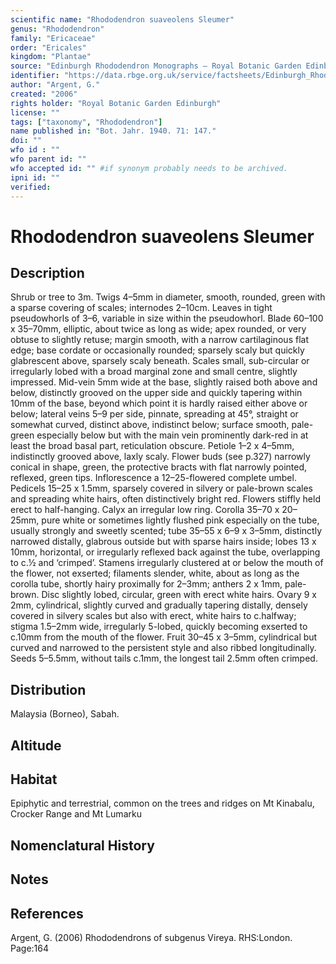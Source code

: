 ```yaml
---
scientific name: "Rhododendron suaveolens Sleumer"
genus: "Rhododendron"
family: "Ericaceae"
order: "Ericales"
kingdom: "Plantae"
source: "Edinburgh Rhododendron Monographs – Royal Botanic Garden Edinburgh"
identifier: "https://data.rbge.org.uk/service/factsheets/Edinburgh_Rhododendron_Monographs.xhtml"
author: "Argent, G."
created: "2006"
rights holder: "Royal Botanic Garden Edinburgh"
license: ""
tags: ["taxonomy", "Rhododendron"]
name published in: "Bot. Jahr. 1940. 71: 147."
doi: ""
wfo id : ""
wfo parent id: ""
wfo accepted id: "" #if synonym probably needs to be archived.                      
ipni id: ""
verified:
---
```


                       

# Rhododendron suaveolens Sleumer

## Description
Shrub or tree to 3m. Twigs 4–5mm in diameter, smooth, rounded, green with a sparse covering of scales; internodes 2–10cm. Leaves in tight pseudowhorls of 3–6, variable in size within the pseudowhorl. Blade 60–100 x 35–70mm, elliptic, about twice as long as wide; apex rounded, or very obtuse to slightly retuse; margin smooth, with a narrow cartilaginous flat edge; base cord­ate or occasionally rounded; sparsely scaly but quickly glabrescent above, sparsely scaly beneath. Scales small, sub-circular or irregularly lobed with a broad marginal zone and small centre, slightly impressed. Mid-vein 5mm wide at the base, slightly raised both above and below, distinctly grooved on the upper side and quickly tapering within 10mm of the base, beyond which point it is hardly raised either above or below; lateral veins 5–9 per side, pinnate, spreading at 45°, straight or somewhat curved, distinct above, indistinct below; surface smooth, pale-green especially below but with the main vein prominently dark-red in at least the broad basal part, reticulation obscure. Petiole 1–2 x 4–5mm, indistinctly grooved above, laxly scaly. Flower buds (see p.327) narrowly conical in shape, green, the protective bracts with flat narrowly pointed, reflexed, green tips. Inflorescence a 12–25-flowered complete umbel. Pedicels 15–25 x 1.5mm, sparsely covered in silvery or pale-brown scales and spreading white hairs, often distinctively bright red. Flowers stiffly held erect to half-hanging. Calyx an irregular low ring. Corolla 35–70 x 20–25mm, pure white or sometimes lightly flushed pink especially on the tube, usually strongly and sweetly scented; tube 35–55 x 6–9 x 3–5mm, distinctly narrowed distally, glabrous outside but with sparse hairs inside; lobes 13 x 10mm, horizontal, or irregularly reflexed back against the tube, overlapping to c.½ and ‘crimped’. Stamens irregularly clustered at or below the mouth of the flower, not exserted; filaments slender, white, about as long as the corolla tube, shortly hairy proximally for 2–3mm; anthers 2 x 1mm, pale-brown. Disc slightly lobed, circular, green with erect white hairs. Ovary 9 x 2mm, cylindrical, slightly curved and gradually tapering distally, densely covered in silvery scales but also with erect, white hairs to c.halfway; stigma 1.5–2mm wide, irregularly 5-lobed, quickly becoming exserted to c.10mm from the mouth of the flower. Fruit 30–45 x 3–5mm, cylindrical but curved and narrowed to the persistent style and also ribbed longitudinally. Seeds 5–5.5mm, without tails c.1mm, the longest tail 2.5mm often crimped.

## Distribution
Malaysia (Borneo), Sabah.

## Altitude


## Habitat
Epiphytic and terrestrial, common on the trees and ridges on Mt Kinabalu, Crocker Range and Mt Lumarku

## Nomenclatural History

                       
## Notes


## References

Argent, G. (2006) Rhododendrons of subgenus Vireya. RHS:London. Page:164
